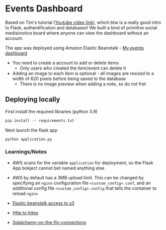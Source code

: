 # Events Dashboard
Based on Tim's tutorial ([Youtube video link][yt]), which btw is a really good intro to Flask, authentification and databases! We built a kind of primitive social media/notice board where anyone can view the dashboard without an account.

The app was deployed using Amazon Elastic Beanstalk - [My events dashboard](http://test-environment.eba-ujxq6y6a.us-east-1.elasticbeanstalk.com/)

- You need to create a account to add or delete items
  - Only users who created the item/event can delete it
- Adding an image to each item is optional - all images are resized to a width of 620 pixels before being saved to the database
  - There is no image preview when adding a note, so do not fret


## Deploying locally
First install the required libraries (python 3.9)
```bash
pip install -r requirements.txt
```
Next launch the flask app
```bash
python application.py
```



### Learnings/Notes
- AWS scans for the variable `application` for deployment, so the Flask App bokject cannot bet named anything else
- AWS by default has a 3MB upload limit. This can be changed by specifying an `nginx` configuration file `<custom_config>.conf`, and an additional config file `<custom_config>.config` that tells the container to reload `nginx`
- [Elastic beanstalk access to s3](https://aws.amazon.com/premiumsupport/knowledge-center/elastic-beanstalk-s3-bucket-instance/)
- [Http to https](https://stackoverflow.com/questions/14693852/how-to-force-https-on-elastic-beanstalk)


- [Sqlalchemy-on-the-fly-connections](https://stackoverflow.com/questions/36877914/flask-sqlalchemy-on-the-fly-connections-to-multiple-databases)



[yt]: https://www.youtube.com/watch?v=dam0GPOAvVI